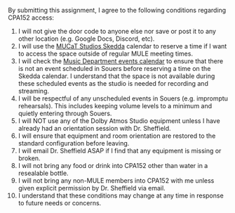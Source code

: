 By submitting this assignment, I agree to the following conditions regarding CPA152 access:
1. I will not give the door code to anyone else nor save or post it to any other location (e.g. Google Docs, Discord, etc).
2. I will use the [MUCaT Studios Skedda](https://mucatstudios.skedda.com) calendar to reserve a time if I want to access the space outside of regular MULE meeting times.
3. I will check the [Music Department events calendar](https://www.miamioh.edu/cca/academics/departments/music/performances/performance-calendar/index.html) to ensure that there is not an event scheduled in Souers before reserving a time on the Skedda calendar. I understand that the space is not available during these scheduled events as the studio is needed for recording and streaming.
4. I will be respectful of any unscheduled events in Souers (e.g. impromptu rehearsals). This includes keeping volume levels to a minimum and quietly entering through Souers.
5. I will NOT use any of the Dolby Atmos Studio equipment unless I have already had an orientation session with Dr. Sheffield.
6. I will ensure that equipment and room orientation are restored to the standard configuration before leaving.
7. I will email Dr. Sheffield ASAP if I find that any equipment is missing or broken.
8. I will not bring any food or drink into CPA152 other than water in a resealable bottle.
9. I will not bring any non-MULE members into CPA152 with me unless given explicit permission by Dr. Sheffield via email.
10. I understand that these conditions may change at any time in response to future needs or concerns.